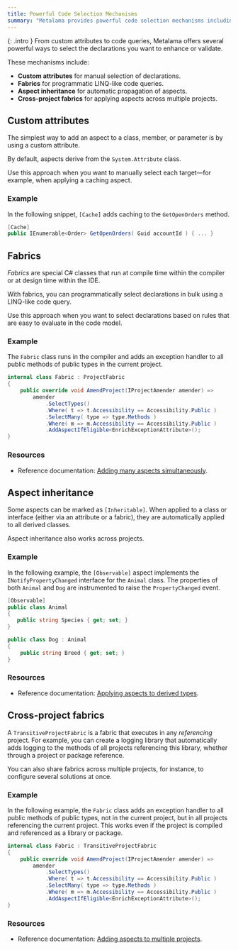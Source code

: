```yaml
---
title: Powerful Code Selection Mechanisms
summary: "Metalama provides powerful code selection mechanisms including custom attributes, fabrics, aspect inheritance, and cross-project fabrics for enhancing or validating declarations."
---
```


{: .intro }
From custom attributes to code queries, Metalama offers several powerful ways to select the declarations you want to enhance or validate.

These mechanisms include:

* **Custom attributes** for manual selection of declarations.
* **Fabrics** for programmatic LINQ-like code queries.
* **Aspect inheritance** for automatic propagation of aspects.
* **Cross-project fabrics** for applying aspects across multiple projects.

## Custom attributes

The simplest way to add an aspect to a class, member, or parameter is by using a custom attribute.

By default, aspects derive from the `System.Attribute` class.

Use this approach when you want to manually select each target—for example, when applying a caching aspect.

### Example

In the following snippet, `[Cache]` adds caching to the `GetOpenOrders` method.

```csharp
[Cache]
public IEnumerable<Order> GetOpenOrders( Guid accountId ) { ... }
```

## Fabrics

_Fabrics_ are special C# classes that run at compile time within the compiler or at design time within the IDE.

With fabrics, you can programmatically select declarations in bulk using a LINQ-like code query.

Use this approach when you want to select declarations based on rules that are easy to evaluate in the code model.

### Example

The `Fabric` class runs in the compiler and adds an exception handler to all public methods of public types in the current project.

```csharp
internal class Fabric : ProjectFabric
{
    public override void AmendProject(IProjectAmender amender) =>
        amender
            .SelectTypes()
            .Where( t => t.Accessibility == Accessibility.Public )
            .SelectMany( type => type.Methods )
            .Where( m => m.Accessibility == Accessibility.Public )
            .AddAspectIfEligible<EnrichExceptionAttribute>();
}
```

### Resources

* Reference documentation: [Adding many aspects simultaneously](https://doc.metalama.net/conceptual/using/adding-aspects-with-fabrics).

## Aspect inheritance

Some aspects can be marked as `[Inheritable]`. When applied to a class or interface (either via an attribute or a fabric), they are automatically applied to all derived classes.

Aspect inheritance also works across projects.

### Example

In the following example, the `[Observable]` aspect implements the `INotifyPropertyChanged` interface for the `Animal` class. The properties of both `Animal` and `Dog` are instrumented to raise the `PropertyChanged` event.

```csharp
[Observable]
public class Animal
{
   public string Species { get; set; }
}

public class Dog : Animal
{
    public string Breed { get; set; }
}
```

### Resources

* Reference documentation: [Applying aspects to derived types](https://doc.metalama.net/conceptual/aspects/aspect-inheritance).

## Cross-project fabrics

A `TransitiveProjectFabric` is a fabric that executes in any _referencing_ project. For example, you can create a logging library that automatically adds logging to the methods of all projects referencing this library, whether through a project or package reference.

You can also share fabrics across multiple projects, for instance, to configure several solutions at once.

### Example

In the following example, the `Fabric` class adds an exception handler to all public methods of public types, not in the current project, but in all projects referencing the current project. This works even if the project is compiled and referenced as a library or package.

```csharp
internal class Fabric : TransitiveProjectFabric
{
    public override void AmendProject(IProjectAmender amender) =>
        amender
            .SelectTypes()
            .Where( t => t.Accessibility == Accessibility.Public )
            .SelectMany( type => type.Methods )
            .Where( m => m.Accessibility == Accessibility.Public )
            .AddAspectIfEligible<EnrichExceptionAttribute>();
}
```

### Resources

* Reference documentation: [Adding aspects to multiple projects](https://doc.metalama.net/conceptual/using/amending-many-projects).

